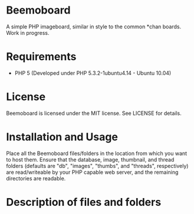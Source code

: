 Beemoboard 
==========

A simple PHP imageboard, similar in style to the common *chan boards. Work in progress.

Requirements
============

* PHP 5 (Developed under PHP 5.3.2-1ubuntu4.14 - Ubuntu 10.04)

License
=======

Beemoboard is licensed under the MIT license. See LICENSE for details.

Installation and Usage
======================

Place all the Beemoboard files/folders in the location from which you want to host them. Ensure that the database, image, thumbnail, and thread folders (defaults are "db", "images", "thumbs", and "threads", respectively) are read/writeable by your PHP capable web server, and the remaining directories are readable.

Description of files and folders
================================


